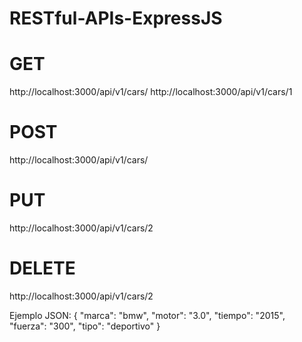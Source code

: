 # RESTful-APIs-ExpressJS

# GET
http://localhost:3000/api/v1/cars/
http://localhost:3000/api/v1/cars/1

# POST
http://localhost:3000/api/v1/cars/

# PUT
http://localhost:3000/api/v1/cars/2

# DELETE
http://localhost:3000/api/v1/cars/2


Ejemplo JSON:
{
    "marca": "bmw",
    "motor": "3.0",
    "tiempo": "2015",
    "fuerza": "300",
    "tipo": "deportivo"
}